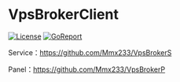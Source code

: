 # VpsBrokerClient

[![License](https://img.shields.io/github/license/Mmx233/VpsBrokerC)](https://github.com/Mmx233/VpsBrokerC/blob/main/LICENSE)
[![GoReport](https://goreportcard.com/badge/github.com/Mmx233/VpsBrokerC)](https://goreportcard.com/report/github.com/Mmx233/VpsBrokerC)

Service：https://github.com/Mmx233/VpsBrokerS

Panel：https://github.com/Mmx233/VpsBrokerP